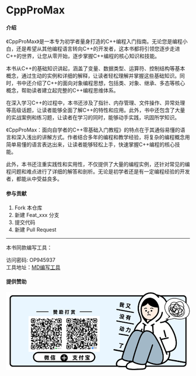 # CppProMax

#### 介绍

《CppProMax》是一本专为初学者量身打造的C++编程入门指南。无论您是编程小白，还是希望从其他编程语言转向C++的开发者，这本书都将引领您逐步走进C++的世界，让您从零开始，逐步掌握C++编程的核心知识和技能。

本书从C++的基础知识讲起，涵盖了变量、数据类型、运算符、控制结构等基本概念，通过生动的实例和详细的解释，让读者轻松理解并掌握这些基础知识。同时，书中还介绍了C++的面向对象编程思想，包括类、对象、继承、多态等核心概念，帮助读者建立起完整的C++编程思维体系。

在深入学习C++的过程中，本书还涉及了指针、内存管理、文件操作、异常处理等高级话题，让读者能够全面了解C++的特性和应用。此外，书中还包含了大量的实战案例和练习题，让读者在学习的同时，能够动手实践，巩固所学知识。

《CppProMax：面向自学者的C++零基础入门教程》的特点在于其通俗易懂的语言和深入浅出的讲解方式。作者结合多年的编程和教学经验，将复杂的编程概念用简单易懂的语言表达出来，让读者能够轻松上手，快速掌握C++编程的核心技能。

此外，本书还注重实践性和实用性，不仅提供了大量的编程实例，还针对常见的编程问题和难点进行了详细的解答和剖析。无论是初学者还是有一定编程经验的开发者，都能从中受益良多。

#### 参与贡献

1.  Fork 本仓库
2.  新建 Feat_xxx 分支
3.  提交代码
4.  新建 Pull Request

---

本书同款编写工具：

访问密码: OP945937  
工具地址：[MD编写工具](https://url56.ctfile.com/f/55496356-1055844836-7ba87b?p=OP945937)

#### 提供赞助
![赞助](./Sponsorship.png)
